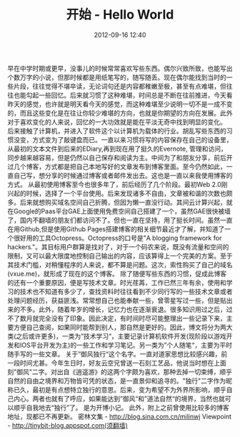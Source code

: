 ﻿---
layout: post
title: "开始 - Hello World"
date: 2012-09-16 12:40
comments: true
categories: [个人随笔, 技术学习]
---
早在中学时期或更早，没事儿的时候常常喜欢写些东西。偶尔兴致所致，也能写出个数万字的小说，但那时候都是用纸笔写的，随写随丢。现在偶尔能找到当时的一些片段，往往觉得不堪卒读，无论词句还是内容都稚嫩至极，甚至有点难堪，但往往也能勾起一些回忆。后来就习惯了这种难堪，时间总是不断在往前推进，今天看昨天的感觉，也许就是明天看今天的感觉，而这种难堪至少说明一切不是一成不变的，而且这些变化是在往让你较少难堪的方向，也就是你期望的方向在发展。此外对于喜欢变化的人来说，回忆的一大功效就是能在平淡无奇中找到明显的变化。
后来接触了计算机，并进入了软件这个以计算机为载体的行业。胡乱写些东西的习惯没变，方式变为了敲键盘而已。一直以来习惯将写的内容保存在自己的设备里，从最初的文本文件到后来的EDiary,再到现在用了挺久的Evernote, 管理和访问，同步越来越容易，但是仍然以自己保存和阅读为主。中间为了和朋友分享，前后开过几个博客，方式都是把自己本地写好的文章发布到博客里面。至今仍然如此，一直自己写，想分享的时候通过博客或者邮件发出去。这也是一直以来我使用博客的方式。
从最初使用博客至今也很多年了，前后经历了几个阶段。最初Web 2.0刚兴起的时候，选择了一个平台使用。后来发现诸多不自由，文章被和谐的次数也颇多。后来就想购买域名空间自己折腾，但因为懒一直没行动。其间云计算兴起，就在Google的Paas平台GAE上面使用免费空间自己搭建了一个，虽然GAE很快被墙了，国内不翻墙的朋友们都访问不了。但也一直在坚持，用了挺长时间。虽然一直在用Github,但是使用Github Pages搭建博客的相关细节最近才了解，并知道了一个很好用的工具Octopress。Octopress的口号是"A blogging framework for hackers."。其目标用户群算是找对了，对于一个码农来说，既没有流量和空间的限制，又可以最大限度地控制自己输出的内容，应该算得上一个完美的方案。至于其技术门槛，对稍懂程序的人来说，都不算是问题。这次，索性购买了自己的域名(vxue.me)，就形成了现在的这个博客。
除了随便写些东西的习惯，促成此博客的还有一个重要原因，便是写技术文章。时光荏苒，工作已然三年有余，使用和学习的技术也不知道有多少了，查找资料时往往看到不少同行写的一些技术文章或者处理问题经历，获益匪浅。常常想自己也能奉献一些，曾零星写过一些，但是贴出来的不多。此外，随着年岁的增长，记忆力也在逐渐衰退。很多知识用过之后，过不了数月就完全没有了印象。因此决定，有时间时尽可能整理出一些记录下来，主要方便自己查阅，如果同时能帮到别人，那自然是更好的。因此，博文将分为两大类(之后或许更多)，一类为”技术学习“，主要记录计算机软件开发(现阶段以游戏开发和IOS平台开发为主)的一些工作和学习笔记。另一类为”个人随笔“，主要为平时随手写的一些文章。
关于”御风独行“这个名字。一直对道家思想比较感兴趣，前一段时间尤甚。今年生日时，好友云空兄曾送一石刻工艺品，他说当时想在上面刻"御风"二字。对出自《逍遥游》的这两个字颇为喜欢，那种去掉一切束缚，顺乎自然的自由之境界和万物皆可凭的状态，是一直景仰和追寻的。"独行"二字作为昵称已久，最初是有点想特立独行的意思。后来，变为希望不为外界所影响，顺乎自己内心。两者也就有了呼应，如果能达到”御风“和”道法自然“的境界，当然也就可以顺乎自我地去“独行”了。
是为开博小记。
此外，附上之前曾使用比较多的博客地址，现都已不再更新。
密林文集 - http://blog.sina.com.cn/milinwj
Viewpoint - http://tinybit-blog.appspot.com(须翻墙)
